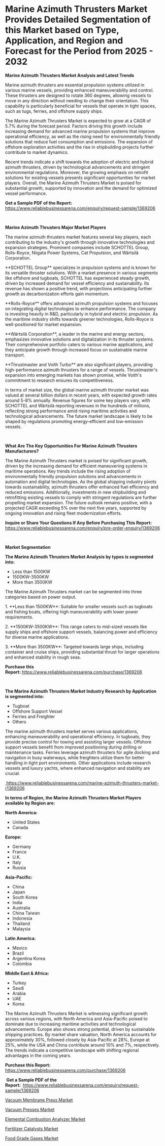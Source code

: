 <p><h1>Marine Azimuth Thrusters Market Provides Detailed Segmentation of this Market based on Type, Application, and Region and Forecast for the Period from 2025 - 2032</h1></p><p><strong>Marine Azimuth Thrusters Market Analysis and Latest Trends</strong></p>
<p><p>Marine azimuth thrusters are essential propulsion systems utilized in various marine vessels, providing enhanced maneuverability and control. These thrusters are designed to rotate 360 degrees, allowing vessels to move in any direction without needing to change their orientation. This capability is particularly beneficial for vessels that operate in tight spaces, such as tugs, ferries, and offshore supply ships.</p><p>The Marine Azimuth Thrusters Market is expected to grow at a CAGR of 5.7% during the forecast period. Factors driving this growth include increasing demand for advanced marine propulsion systems that improve operational efficiency, as well as the rising need for environmentally friendly solutions that reduce fuel consumption and emissions. The expansion of offshore exploration activities and the rise in shipbuilding projects further contribute to market dynamics.</p><p>Recent trends indicate a shift towards the adoption of electric and hybrid azimuth thrusters, driven by technological advancements and stringent environmental regulations. Moreover, the growing emphasis on retrofit solutions for existing vessels presents significant opportunities for market players. Overall, the Marine Azimuth Thrusters Market is poised for substantial growth, supported by innovation and the demand for optimized vessel performance.</p></p>
<p><strong>Get a Sample PDF of the Report:&nbsp;</strong> <a href="https://www.reliablebusinessarena.com/enquiry/request-sample/1369206?utm_campaign=2195&utm_medium=2&utm_source=Github&utm_content=ia&utm_term=22032025&utm_id=marine-azimuth-thrusters">https://www.reliablebusinessarena.com/enquiry/request-sample/1369206</a></p>
<p>&nbsp;</p>
<p><strong>Marine Azimuth Thrusters Major Market Players</strong></p>
<p><p>The marine azimuth thrusters market features several key players, each contributing to the industry's growth through innovative technologies and expansion strategies. Prominent companies include SCHOTTEL Group, Rolls-Royce, Niigata Power Systems, Cat Propulsion, and Wärtsilä Corporation.</p><p>**SCHOTTEL Group** specializes in propulsion systems and is known for its versatile thruster solutions. With a market presence in various segments like offshore and tugboats, SCHOTTEL has experienced steady growth, driven by increased demand for vessel efficiency and sustainability. Its revenue has shown a positive trend, with projections anticipating further growth as decarbonization efforts gain momentum.</p><p>**Rolls-Royce** offers advanced azimuth propulsion systems and focuses on integrating digital technologies to enhance performance. The company is investing heavily in R&D, particularly in hybrid and electric propulsion. As the maritime industry shifts towards greener technologies, Rolls-Royce is well-positioned for market expansion.</p><p>**Wärtsilä Corporation**, a leader in the marine and energy sectors, emphasizes innovative solutions and digitalization in its thruster systems. Their comprehensive portfolio caters to various marine applications, and they anticipate growth through increased focus on sustainable marine transport.</p><p>**Thrustmaster and Voith Turbo** are also significant players, providing high-performance azimuth thrusters for a range of vessels. Thrustmaster's expansion into emerging markets has shown promise, while Voith's commitment to research ensures its competitiveness.</p><p>In terms of market size, the global marine azimuth thruster market was valued at several billion dollars in recent years, with expected growth rates around 5-8% annually. Revenue figures for some key players vary, with SCHOTTEL and Wärtsilä reporting revenues in the hundreds of millions, reflecting strong performance amid rising maritime activities and technological advancements. The future market landscape is likely to be shaped by regulations promoting energy-efficient and low-emission vessels.</p></p>
<p>&nbsp;</p>
<p><strong>What Are The Key Opportunities For Marine Azimuth Thrusters Manufacturers?</strong></p>
<p><p>The Marine Azimuth Thrusters market is poised for significant growth, driven by the increasing demand for efficient maneuvering systems in maritime operations. Key trends include the rising adoption of environmentally friendly propulsion solutions and advancements in automation and digital technologies. As the global shipping industry pivots towards sustainability, azimuth thrusters offer enhanced fuel efficiency and reduced emissions. Additionally, investments in new shipbuilding and retrofitting existing vessels to comply with stringent regulations are further propelling market expansion. The future outlook remains positive, with a projected CAGR exceeding 5% over the next five years, supported by ongoing innovation and rising fleet modernization efforts.</p></p>
<p><strong>Inquire or Share Your Questions If Any Before Purchasing This Report:</strong> <a href="https://www.reliablebusinessarena.com/enquiry/pre-order-enquiry/1369206?utm_campaign=2195&utm_medium=2&utm_source=Github&utm_content=ia&utm_term=22032025&utm_id=marine-azimuth-thrusters">https://www.reliablebusinessarena.com/enquiry/pre-order-enquiry/1369206</a></p>
<p>&nbsp;</p>
<p><strong>Market Segmentation</strong></p>
<p><strong>The Marine Azimuth Thrusters Market Analysis by types is segmented into:</strong></p>
<p><ul><li>Less than 1500KW</li><li>1500KW-3500KW</li><li>More than 3500KW</li></ul></p>
<p><p>The Marine Azimuth Thrusters market can be segmented into three categories based on power output. </p><p>1. **Less than 1500KW**: Suitable for smaller vessels such as tugboats and fishing boats, offering high maneuverability with lower power requirements. </p><p>   </p><p>2. **1500KW-3500KW**: This range caters to mid-sized vessels like supply ships and offshore support vessels, balancing power and efficiency for diverse marine applications. </p><p>3. **More than 3500KW**: Targeted towards large ships, including container and cruise ships, providing substantial thrust for larger operations and enhanced stability in rough seas.</p></p>
<p><strong>Purchase this Report:&nbsp;</strong><a href="https://www.reliablebusinessarena.com/purchase/1369206?utm_campaign=2195&utm_medium=2&utm_source=Github&utm_content=ia&utm_term=22032025&utm_id=marine-azimuth-thrusters">https://www.reliablebusinessarena.com/purchase/1369206</a></p>
<p>&nbsp;</p>
<p><strong>The Marine Azimuth Thrusters Market Industry Research by Application is segmented into:</strong></p>
<p><ul><li>Tugboat</li><li>Offshore Support Vessel</li><li>Ferries and Freighter</li><li>Others</li></ul></p>
<p><p>The marine azimuth thrusters market serves various applications, enhancing maneuverability and operational efficiency. In tugboats, they provide precise control for towing and assisting larger vessels. Offshore support vessels benefit from improved positioning during drilling or maintenance tasks. Ferries leverage azimuth thrusters for agile docking and navigation in busy waterways, while freighters utilize them for better handling in tight port environments. Other applications include research vessels and luxury yachts, where enhanced navigation and stability are crucial.</p></p>
<p><a href="https://www.reliablebusinessarena.com/marine-azimuth-thrusters-market-r1369206?utm_campaign=2195&utm_medium=2&utm_source=Github&utm_content=ia&utm_term=22032025&utm_id=marine-azimuth-thrusters">&nbsp;https://www.reliablebusinessarena.com/marine-azimuth-thrusters-market-r1369206</a></p>
<p><strong>In terms of Region, the Marine Azimuth Thrusters Market Players available by Region are:</strong></p>
<p>
    <p> <strong> North America: </strong>
        <ul>
            <li>United States</li>
            <li>Canada</li>
        </ul>
        </p> 
    <p> <strong> Europe: </strong>
        <ul>
            <li>Germany</li>
            <li>France</li>
            <li>U.K.</li>
            <li>Italy</li>
            <li>Russia</li>
        </ul>
        </p> 
    <p> <strong> Asia-Pacific: </strong>
        <ul>
            <li>China</li>
            <li>Japan</li>
            <li>South Korea</li>
            <li>India</li>
            <li>Australia</li>
            <li>China Taiwan</li>
            <li>Indonesia</li>
            <li>Thailand</li>
            <li>Malaysia</li>
        </ul>
        </p> 
    <p> <strong> Latin America: </strong>
        <ul>
            <li>Mexico</li>
            <li>Brazil</li>
            <li>Argentina Korea</li>
            <li>Colombia</li>
        </ul>
        </p> 
    <p> <strong> Middle East & Africa: </strong>
        <ul>
            <li>Turkey</li>
            <li>Saudi</li>
            <li>Arabia</li>
            <li>UAE</li>
            <li>Korea</li>
        </ul>
    </p>
    </p>
<p><p>The Marine Azimuth Thrusters Market is witnessing significant growth across various regions, with North America and Asia-Pacific poised to dominate due to increasing maritime activities and technological advancements. Europe also shows strong potential, driven by sustainable shipping practices. By market share valuation, North America accounts for approximately 30%, followed closely by Asia-Pacific at 28%, Europe at 25%, while the USA and China contribute around 10% and 7%, respectively. The trends indicate a competitive landscape with shifting regional advantages in the coming years.</p></p>
<p><strong>Purchase this Report: </strong><a href="https://www.reliablebusinessarena.com/purchase/1369206?utm_campaign=2195&utm_medium=2&utm_source=Github&utm_content=ia&utm_term=22032025&utm_id=marine-azimuth-thrusters">https://www.reliablebusinessarena.com/purchase/1369206</a></p>
<p>&nbsp;<strong>Get a Sample PDF of the Report:&nbsp;&nbsp;</strong><a href="https://www.reliablebusinessarena.com/enquiry/request-sample/1369206?utm_campaign=2195&utm_medium=2&utm_source=Github&utm_content=ia&utm_term=22032025&utm_id=marine-azimuth-thrusters">https://www.reliablebusinessarena.com/enquiry/request-sample/1369206</a></p>
<p><strong></strong></p>
<p><p><a href="https://www.linkedin.com/pulse/future-innovation-global-vacuum-membrane-press-market-growth-2fclf?utm_campaign=2195&utm_medium=2&utm_source=Github&utm_content=ia&utm_term=22032025&utm_id=marine-azimuth-thrusters">Vacuum Membrane Press Market</a></p><p><a href="https://www.linkedin.com/pulse/vacuum-presses-market-report-projected-148-from-2025-2032-fneaf?utm_campaign=2195&utm_medium=2&utm_source=Github&utm_content=ia&utm_term=22032025&utm_id=marine-azimuth-thrusters">Vacuum Presses Market</a></p><p><a href="https://www.linkedin.com/pulse/revenue-analysis-demand-forecast-elemental-combustion-fucce?utm_campaign=2195&utm_medium=2&utm_source=Github&utm_content=ia&utm_term=22032025&utm_id=marine-azimuth-thrusters">Elemental Combustion Analyzer Market</a></p><p><a href="https://github.com/meenafadilkh/Market-Research-Report-List-1/blob/main/fertilizer-catalysts-market.md?utm_campaign=2195&utm_medium=2&utm_source=Github&utm_content=ia&utm_term=22032025&utm_id=marine-azimuth-thrusters">Fertilizer Catalysts Market</a></p><p><a href="https://github.com/lickoalyanep/Market-Research-Report-List-1/blob/main/food-grade-gases-market.md?utm_campaign=2195&utm_medium=2&utm_source=Github&utm_content=ia&utm_term=22032025&utm_id=marine-azimuth-thrusters">Food Grade Gases Market</a></p></p>